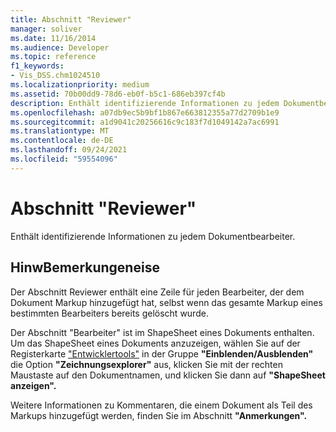 ```yaml
---
title: Abschnitt "Reviewer"
manager: soliver
ms.date: 11/16/2014
ms.audience: Developer
ms.topic: reference
f1_keywords:
- Vis_DSS.chm1024510
ms.localizationpriority: medium
ms.assetid: 70b00dd9-78d6-eb0f-b5c1-686eb397cf4b
description: Enthält identifizierende Informationen zu jedem Dokumentbearbeiter.
ms.openlocfilehash: a07db9ec5b9bf1b867e663812355a77d2709b1e9
ms.sourcegitcommit: a1d9041c20256616c9c183f7d1049142a7ac6991
ms.translationtype: MT
ms.contentlocale: de-DE
ms.lasthandoff: 09/24/2021
ms.locfileid: "59554096"
---
```

# <a name="reviewer-section"></a>Abschnitt "Reviewer"

Enthält identifizierende Informationen zu jedem Dokumentbearbeiter.
  
## <a name="remarks"></a>HinwBemerkungeneise

Der Abschnitt Reviewer enthält eine Zeile für jeden Bearbeiter, der dem Dokument Markup hinzugefügt hat, selbst wenn das gesamte Markup eines bestimmten Bearbeiters bereits gelöscht wurde. 
  
Der Abschnitt "Bearbeiter" ist im ShapeSheet eines Dokuments enthalten. Um das ShapeSheet eines Dokuments anzuzeigen, wählen Sie auf der Registerkarte ["Entwicklertools"](run-in-developer-mode-display-the-developer-tab.md) in der Gruppe **"Einblenden/Ausblenden"** die Option **"Zeichnungsexplorer"** aus, klicken Sie mit der rechten Maustaste auf den Dokumentnamen, und klicken Sie dann auf **"ShapeSheet anzeigen".** 
  
Weitere Informationen zu Kommentaren, die einem Dokument als Teil des Markups hinzugefügt werden, finden Sie im Abschnitt **"Anmerkungen".** 
  

